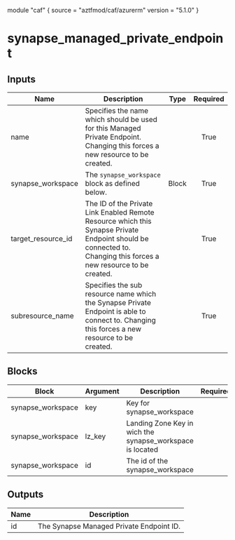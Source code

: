 module "caf" {
  source  = "aztfmod/caf/azurerm"
  version = "5.1.0"
}

# synapse_managed_private_endpoint

## Inputs
| Name | Description | Type | Required |
|------|-------------|------|:--------:|
|name| Specifies the name which should be used for this Managed Private Endpoint. Changing this forces a new resource to be created.||True|
|synapse_workspace|The `synapse_workspace` block as defined below.|Block|True|
|target_resource_id| The ID of the Private Link Enabled Remote Resource which this Synapse Private Endpoint should be connected to. Changing this forces a new resource to be created.||True|
|subresource_name| Specifies the sub resource name which the Synapse Private Endpoint is able to connect to. Changing this forces a new resource to be created.||True|

## Blocks
| Block | Argument | Description | Required |
|-------|----------|-------------|----------|
|synapse_workspace| key | Key for  synapse_workspace||| Required if  |
|synapse_workspace| lz_key |Landing Zone Key in wich the synapse_workspace is located|||True|
|synapse_workspace| id | The id of the synapse_workspace |||True|

## Outputs
| Name | Description |
|------|-------------|
|id|The Synapse Managed Private Endpoint ID.|||
